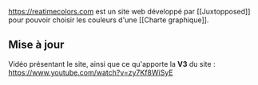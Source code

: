 https://reatimecolors.com est un site web développé par [[Juxtopposed]] pour pouvoir choisir les couleurs d'une [[Charte graphique]].

## Mise à jour
Vidéo présentant le site, ainsi que ce qu'apporte la **V3** du site : https://www.youtube.com/watch?v=zy7Kf8WiSyE
